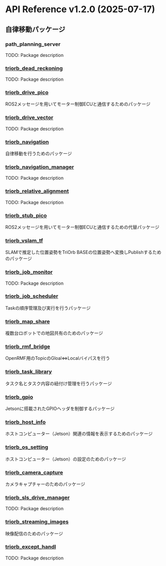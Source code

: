 # API Reference v1.2.0 (2025-07-17)

## 自律移動パッケージ

### path_planning_server
TODO: Package description
### [triorb_dead_reckoning](./triorb_drive/triorb_dead_reckoning/README.md)
TODO: Package description
### [triorb_drive_pico](./triorb_drive/triorb_drive_pico/README.md)
ROS2メッセージを用いてモーター制御ECUと通信するためのパッケージ
### [triorb_drive_vector](./triorb_drive/triorb_drive_vector/README.md)
TODO: Package description
### [triorb_navigation](./triorb_drive/triorb_navigation/README.md)
自律移動を行うためのパッケージ
### [triorb_navigation_manager](./triorb_drive/triorb_navigation_manager/README.md)
TODO: Package description
### [triorb_relative_alignment](./triorb_drive/triorb_relative_alignment/README.md)
TODO: Package description
### [triorb_stub_pico](./triorb_drive/triorb_stub_pico/README.md)
ROS2メッセージを用いてモーター制御ECUと通信するための代替パッケージ
### [triorb_vslam_tf](./triorb_drive/triorb_vslam_tf/README.md)
SLAMで推定した位置姿勢をTriOrb BASEの位置姿勢へ変換しPublishするためのパッケージ
### [triorb_job_monitor](./triorb_fleet/triorb_job_monitor/README.md)
TODO: Package description
### [triorb_job_scheduler](./triorb_fleet/triorb_job_scheduler/README.md)
Taskの順序管理及び実行を行うパッケージ
### [triorb_map_share](./triorb_fleet/triorb_map_share/README.md)
複数台ロボットでの地図共有のためのパッケージ
### [triorb_rmf_bridge](./triorb_fleet/triorb_rmf_bridge/README.md)
OpenRMF用のTopicのGloal⇔Localバイパスを行う
### [triorb_task_library](./triorb_fleet/triorb_task_library/README.md)
 タスク名とタスク内容の紐付け管理を行うパッケージ
### [triorb_gpio](./triorb_os/triorb_gpio/README.md)
Jetsonに搭載されたGPIOヘッダを制御するパッケージ
### [triorb_host_info](./triorb_os/triorb_host_info/README.md)
ホストコンピューター（Jetson）関連の情報を表示するためのパッケージ
### [triorb_os_setting](./triorb_os/triorb_os_setting/README.md)
ホストコンピューター（Jetson）の設定のためのパッケージ
### [triorb_camera_capture](./triorb_sensor/triorb_camera_capture/README.md)
カメラキャプチャーのためのパッケージ
### [triorb_sls_drive_manager](./triorb_sensor/triorb_sls_drive_manager/README.md)
TODO: Package description
### [triorb_streaming_images](./triorb_sensor/triorb_streaming_images/README.md)
映像配信のためのパッケージ
### [triorb_except_handl](./triorb_service/triorb_except_handl/README.md)
TODO: Package description
